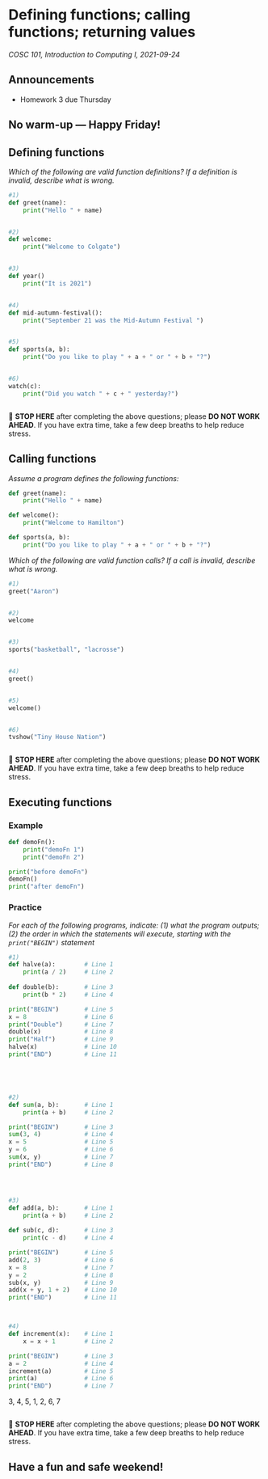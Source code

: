 # Defining functions; calling functions; returning values
_COSC 101, Introduction to Computing I, 2021-09-24_

## Announcements
* Homework 3 due Thursday

## No warm-up — Happy Friday!

## Defining functions

_Which of the following are valid function definitions? If a definition is invalid, describe what is wrong._


```python
#1)
def greet(name):
    print("Hello " + name)
```

```

```


```python
#2)
def welcome:
    print("Welcome to Colgate")
```

```

```


```python
#3)
def year()
    print("It is 2021")
```

```

```


```python
#4)
def mid-autumn-festival():
    print("September 21 was the Mid-Autumn Festival ")
```

```

```


```python
#5)
def sports(a, b):
    print("Do you like to play " + a + " or " + b + "?")
```

```

```


```python
#6)
watch(c):
    print("Did you watch " + c + " yesterday?")
```

```

```
🛑 **STOP HERE** after completing the above questions; please **DO NOT WORK AHEAD**. If you have extra time, take a few deep breaths to help reduce stress.
<div style="page-break-after:always;"></div>

## Calling functions

_Assume a program defines the following functions:_


```python
def greet(name):
    print("Hello " + name)

def welcome():
    print("Welcome to Hamilton")

def sports(a, b):
    print("Do you like to play " + a + " or " + b + "?")
```

_Which of the following are valid function calls? If a call is invalid, describe what is wrong._


```python
#1)
greet("Aaron")
```

```
```


```python
#2)
welcome
```

```
```


```python
#3)
sports("basketball", "lacrosse")
```

```
```


```python
#4)
greet()
```

```
```


```python
#5)
welcome()
```

```
```


```python
#6)
tvshow("Tiny House Nation")
```

```
```
🛑 **STOP HERE** after completing the above questions; please **DO NOT WORK AHEAD**. If you have extra time, take a few deep breaths to help reduce stress.

## Executing functions

### Example


```python
def demoFn():
    print("demoFn 1")
    print("demoFn 2")

print("before demoFn")
demoFn()
print("after demoFn")
```

<div style="page-break-after:always;"></div>

### Practice
_For each of the following programs, indicate: (1) what the program outputs; (2) the order in which the statements will execute, starting with the `print("BEGIN")` statement_


```python
#1)
def halve(a):        # Line 1
    print(a / 2)     # Line 2
    
def double(b):       # Line 3
    print(b * 2)     # Line 4

print("BEGIN")       # Line 5
x = 8                # Line 6
print("Double")      # Line 7
double(x)            # Line 8
print("Half")        # Line 9
halve(x)             # Line 10
print("END")         # Line 11
```

```




```


```python
#2)
def sum(a, b):       # Line 1
    print(a + b)     # Line 2

print("BEGIN")       # Line 3
sum(3, 4)            # Line 4
x = 5                # Line 5
y = 6                # Line 6
sum(x, y)            # Line 7
print("END")         # Line 8
```

```



```


```python
#3)
def add(a, b):       # Line 1     
    print(a + b)     # Line 2
    
def sub(c, d):       # Line 3
    print(c - d)     # Line 4

print("BEGIN")       # Line 5
add(2, 3)            # Line 6
x = 8                # Line 7
y = 2                # Line 8
sub(x, y)            # Line 9
add(x + y, 1 + 2)    # Line 10
print("END")         # Line 11
```

```


```


```python
#4)
def increment(x):    # Line 1 
    x = x + 1        # Line 2 

print("BEGIN")       # Line 3
a = 2                # Line 4 
increment(a)         # Line 5
print(a)             # Line 6
print("END")         # Line 7
```

3, 4, 5, 1, 2, 6, 7

```

```
🛑 **STOP HERE** after completing the above questions; please **DO NOT WORK AHEAD**. If you have extra time, take a few deep breaths to help reduce stress.

## Have a fun and safe weekend!
